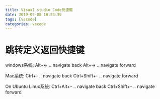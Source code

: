 ```yaml
---
title: Visual studio Code快捷键
date: 2019-05-08 10:53:39
tags: [vscode]
categories: vscode
---
```



# 跳转定义返回快捷键
windows系统:
Alt+← .. navigate back
Alt+→ .. navigate forward

Mac系统:
Ctrl+- .. navigate back
Ctrl+Shift+- .. navigate forward

On Ubuntu Linux系统:
Ctrl+Alt+- .. navigate back
Ctrl+Shift+- .. navigate forward

<!-- more -->